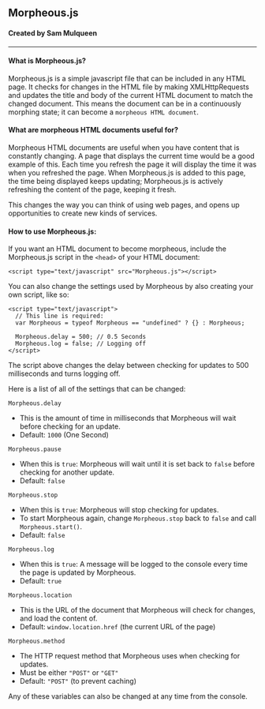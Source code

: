## Morpheous.js
#### Created by Sam Mulqueen
---
#### What is Morpheous.js?
Morpheous.js is a simple javascript file that can be included in any HTML page. It checks for changes in the HTML file by making XMLHttpRequests and updates the title and body of the current HTML document to match the changed document. This means the document can be in a continuously morphing state; it can become a `morpheous HTML document`.

#### What are morpheous HTML documents useful for?
Morpheous HTML documents are useful when you have content that is constantly changing. A page that displays the current time would be a good example of this. Each time you refresh the page it will display the time it was when you refreshed the page. When Morpheous.js is added to this page, the time being displayed keeps updating; Morpheous.js is actively refreshing the content of the page, keeping it fresh.

This changes the way you can think of using web pages, and opens up opportunities to create new kinds of services.

#### How to use Morpheous.js:
If you want an HTML document to become morpheous, include the Morpheous.js script in the `<head>` of your HTML document:
```
<script type="text/javascript" src="Morpheous.js"></script>
```
You can also change the settings used by Morpheous by also creating your own script, like so:
```
<script type="text/javascript">
  // This line is required:
  var Morpheous = typeof Morpheous == "undefined" ? {} : Morpheous;

  Morpheous.delay = 500; // 0.5 Seconds
  Morpheous.log = false; // Logging off
</script>
```
The script above changes the delay between checking for updates to 500 milliseconds and turns logging off.

Here is a list of all of the settings that can be changed:

`Morpheous.delay`
- This is the amount of time in milliseconds that Morpheous will wait before checking for an update.
- Default: `1000` (One Second)

`Morpheous.pause`
- When this is `true`: Morpheous will wait until it is set back to `false` before checking for another update.
- Default: `false`

`Morpheous.stop`
- When this is `true`: Morpheous will stop checking for updates.
- To start Morpheous again, change `Morpheous.stop` back to `false` and call `Morpheous.start()`.
- Default: `false`

`Morpheous.log`
- When this is `true`: A message will be logged to the console every time the page is updated by Morpheous.
- Default: `true`

`Morpheous.location`
- This is the URL of the document that Morpheous will check for changes, and load the content of.
- Default: `window.location.href` (the current URL of the page)

`Morpheous.method`
- The HTTP request method that Morpheous uses when checking for updates.
- Must be either `"POST"` or `"GET"`
- Default: `"POST"` (to prevent caching)

Any of these variables can also be changed at any time from the console.
